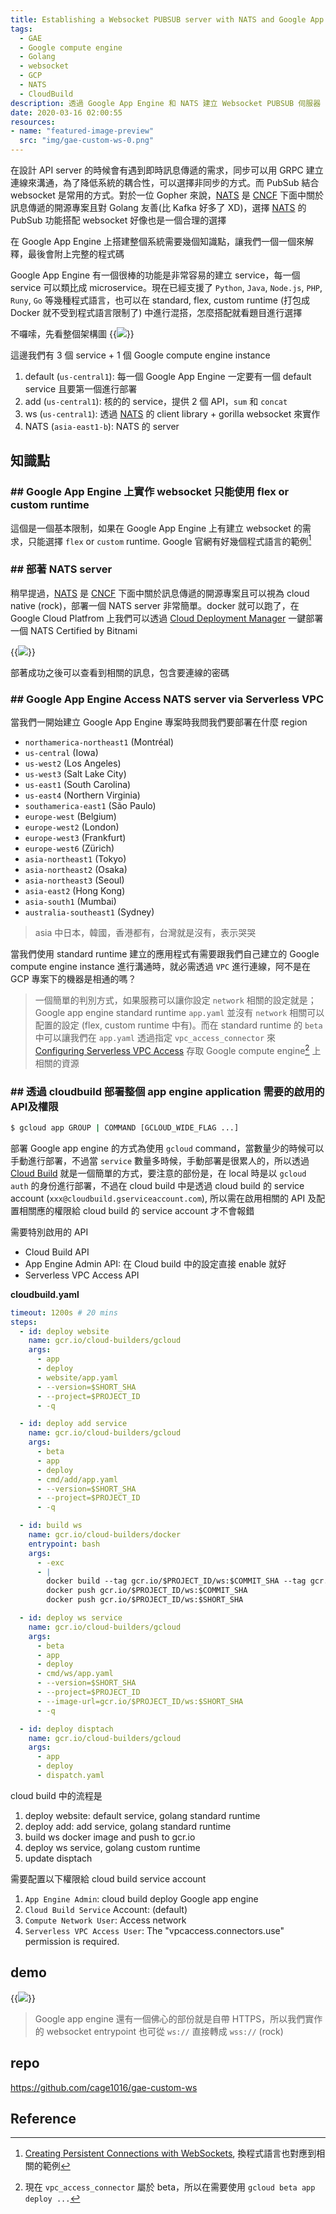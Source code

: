 ```yaml
---
title: Establishing a Websocket PUBSUB server with NATS and Google App Engine
tags:
  - GAE
  - Google compute engine
  - Golang
  - websocket
  - GCP
  - NATS
  - CloudBuild
description: 透過 Google App Engine 和 NATS 建立 Websocket PUBSUB 伺服器
date: 2020-03-16 02:00:55
resources:
- name: "featured-image-preview"
  src: "img/gae-custom-ws-0.png"
---
```


<!--more-->

在設計 API server 的時候會有遇到即時訊息傳遞的需求，同步可以用 GRPC 建立連線來溝通，為了降低系統的耦合性，可以選擇非同步的方式。而 PubSub 結合 websocket 是常用的方式。對於一位 Gopher 來說，[NATS](https://nats.io/) 是 [CNCF](https://www.cncf.io/) 下面中關於訊息傳遞的開源專案且對 Golang 友善(比 Kafka 好多了 XD)，選擇 [NATS](https://nats.io/) 的 PubSub 功能搭配 websocket 好像也是一個合理的選擇

在 Google App Engine 上搭建整個系統需要幾個知識點，讓我們一個一個來解釋，最後會附上完整的程式碼

Google App Engine 有一個很棒的功能是非常容易的建立 service，每一個 service 可以類比成 microservice。現在已經支援了 `Python`, `Java`, `Node.js`, `PHP`, `Runy`, `Go` 等幾種程式語言，也可以在 standard, flex, custom runtime (打包成 Docker 就不受到程式語言限制了) 中進行混搭，怎麼搭配就看題目進行選擇

不囉嗦，先看整個架構圖
{{<image src="img/gae-custom-ws-0.png">}}

這邊我們有 3 個 service + 1 個 Google compute engine instance

1. default (`us-central1`): 每一個 Google App Engine 一定要有一個 default service 且要第一個進行部署
2. add (`us-central1`): 核的的 service，提供 2 個 API，`sum` 和 `concat`
3. ws (`us-central1`): 透過 [NATS](https://nats.io/) 的 client library + gorilla websocket 來實作
4. NATS (`asia-east1-b`): NATS 的 server

## 知識點

### ## Google App Engine 上實作 websocket 只能使用 flex or custom runtime 

這個是一個基本限制，如果在 Google App Engine 上有建立 websocket 的需求，只能選擇 `flex` or `custom` runtime. Google 官網有好幾個程式語言的範例[^1]

### ## 部著 NATS server

稍早提過，[NATS](https://nats.io/) 是 [CNCF](https://www.cncf.io/) 下面中關於訊息傳遞的開源專案且可以視為 cloud native (rock)，部署一個 NATS server 非常簡單。docker 就可以跑了，在 Google Cloud Platfrom 上我們可以透過 [Cloud Deployment Manager](https://cloud.google.com/deployment-manager) 一鍵部署一個 NATS Certified by Bitnami

{{<image src="img/gae-custom-ws-2.png">}}

部著成功之後可以查看到相關的訊息，包含要連線的密碼

### ## Google App Engine Access NATS server via Serverless VPC

當我們一開始建立 Google App Engine 專案時我問我們要部署在什麼 region

- `northamerica-northeast1` (Montréal)
- `us-central` (Iowa)
- `us-west2` (Los Angeles)
- `us-west3` (Salt Lake City)
- `us-east1` (South Carolina)
- `us-east4` (Northern Virginia)
- `southamerica-east1` (São Paulo)
- `europe-west` (Belgium)
- `europe-west2` (London)
- `europe-west3` (Frankfurt)
- `europe-west6` (Zürich)
- `asia-northeast1` (Tokyo)
- `asia-northeast2` (Osaka)
- `asia-northeast3` (Seoul)
- `asia-east2` (Hong Kong)
- `asia-south1` (Mumbai)
- `australia-southeast1` (Sydney)

> asia 中日本，韓國，香港都有，台灣就是沒有，表示哭哭

當我們使用 standard runtime 建立的應用程式有需要跟我們自己建立的 Google compute engine instance 進行溝通時，就必需透過 `VPC` 進行連線，阿不是在 GCP 專案下的機器是相通的嗎？
> 一個簡單的判別方式，如果服務可以讓你設定 `network` 相關的設定就是；Google app engine standard runtime `app.yaml` 並沒有 `network` 相關可以配置的設定 (flex, custom runtime 中有)。而在 standard runtime 的 `beta` 中可以讓我們在 `app.yaml` 透過指定 `vpc_access_connector` 來 [Configuring Serverless VPC Access](https://cloud.google.com/vpc/docs/configure-serverless-vpc-access) 存取 Google compute engine[^2] 上相關的資源

### ## 透過 cloudbuild 部署整個 app engine application 需要的啟用的 API及權限

```bash
$ gcloud app GROUP | COMMAND [GCLOUD_WIDE_FLAG ...]
```

部署 Google app engine 的方式為使用 `gcloud` command，當數量少的時候可以手動進行部署，不過當 `service` 數量多時候，手動部署是很累人的，所以透過 [Cloud Build](https://cloud.google.com/cloud-build) 就是一個簡單的方式，要注意的部份是，在 local 時是以 `gcloud auth` 的身份進行部署，不過在 cloud build 中是透過 cloud build 的 service account (`xxx@cloudbuild.gserviceaccount.com`), 所以需在啟用相關的 API 及配置相關應的權限給 cloud build 的 service account 才不會報錯

需要特別啟用的 API
- Cloud Build API
- App Engine Admin API: 在 Cloud build 中的設定直接 enable 就好
- Serverless VPC Access API

__cloudbuild.yaml__

```yaml
timeout: 1200s # 20 mins
steps:
  - id: deploy website
    name: gcr.io/cloud-builders/gcloud
    args:
      - app
      - deploy
      - website/app.yaml
      - --version=$SHORT_SHA
      - --project=$PROJECT_ID
      - -q

  - id: deploy add service
    name: gcr.io/cloud-builders/gcloud
    args:
      - beta
      - app
      - deploy
      - cmd/add/app.yaml
      - --version=$SHORT_SHA
      - --project=$PROJECT_ID
      - -q

  - id: build ws
    name: gcr.io/cloud-builders/docker
    entrypoint: bash
    args:
      - -exc
      - |
        docker build --tag gcr.io/$PROJECT_ID/ws:$COMMIT_SHA --tag gcr.io/$PROJECT_ID/ws:$SHORT_SHA --file Dockerfile.ws .
        docker push gcr.io/$PROJECT_ID/ws:$COMMIT_SHA
        docker push gcr.io/$PROJECT_ID/ws:$SHORT_SHA

  - id: deploy ws service
    name: gcr.io/cloud-builders/gcloud
    args:
      - beta
      - app
      - deploy
      - cmd/ws/app.yaml
      - --version=$SHORT_SHA
      - --project=$PROJECT_ID
      - --image-url=gcr.io/$PROJECT_ID/ws:$SHORT_SHA
      - -q

  - id: deploy disptach
    name: gcr.io/cloud-builders/gcloud
    args:
      - app
      - deploy
      - dispatch.yaml
```

cloud build 中的流程是
1. deploy website: default service, golang standard runtime
1. deploy add: add service, golang standard runtime
1. build ws docker image and push to gcr.io
1. deploy ws service, golang custom runtime
1. update disptach

需要配置以下權限給 cloud build service account
1. `App Engine Admin`: cloud build deploy Google app engine
1. `Cloud Build Service` Account: (default)
1. `Compute Network User`: Access network
1. `Serverless VPC Access User`: The "vpcaccess.connectors.use" permission is required.

## demo

{{<image src="img/gae-custom-ws-4.gif">}}

> Google app engine 還有一個佛心的部份就是自帶 HTTPS，所以我們實作的 websocket entrypoint 也可從 `ws://` 直接轉成 `wss://` (rock)

## repo

https://github.com/cage1016/gae-custom-ws

## Reference
[^1]: [Creating Persistent Connections with WebSockets](https://cloud.google.com/appengine/docs/flexible/go/using-websockets-and-session-affinity), 換程式語言也對應到相關的範例
[^2]: 現在 `vpc_access_connector` 屬於 beta，所以在需要使用 `gcloud beta app deploy ...`